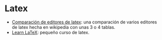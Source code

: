 # Latex

- [Comparación de editores de latex](https://en.wikipedia.org/wiki/Comparison_of_TeX_editors): una comparación de varios editores de latex hecha en wikipedia con unas 3 o 4 tablas.
- [Learn LaTeX](https://www.overleaf.com/learn/latex/Learn_LaTeX_in_30_minutes): pequeño curso de latex.
